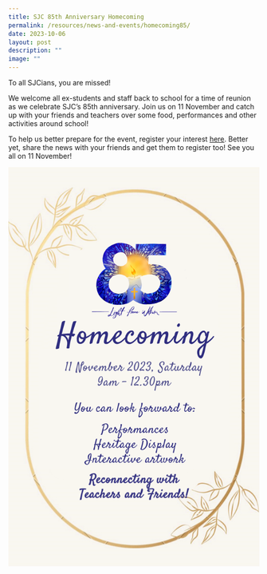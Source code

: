 ```yaml
---
title: SJC 85th Anniversary Homecoming
permalink: /resources/news-and-events/homecoming85/
date: 2023-10-06
layout: post
description: ""
image: ""
---
```

To all SJCians, you are missed!  

We welcome all ex-students and staff back to school for a time of reunion as we celebrate SJC’s 85th anniversary. Join us on 11 November and catch up with your friends and teachers over some food, performances and other activities around school!  
  
To help us better prepare for the event, register your interest [here](https://go.gov.sg/sjc85homecoming). Better yet, share the news with your friends and get them to register too! See you all on 11 November!

![](/images/News%20and%20Events/85%20Anniversary/homecoming%20website.png)